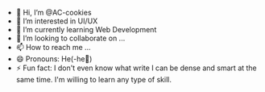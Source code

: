 - 👋 Hi, I’m @AC-cookies
- 👀 I’m interested in UI/UX
- 🌱 I’m currently learning Web Development
- 💞️ I’m looking to collaborate on ...
- 📫 How to reach me ...
- 😄 Pronouns: He(-he🕺)
- ⚡ Fun fact: I don't even know what write
  I can be dense and smart at the same time.
  I'm willing to learn any type of skill.

<!---
If you want to make some changes in the code please do leave a note on what are the changes that were added. thank you!
--->

<!---
AC-cookies/AC-cookies is a ✨ special ✨ repository because its `README.md` (this file) appears on your GitHub profile.
You can click the Preview link to take a look at your changes.
--->
